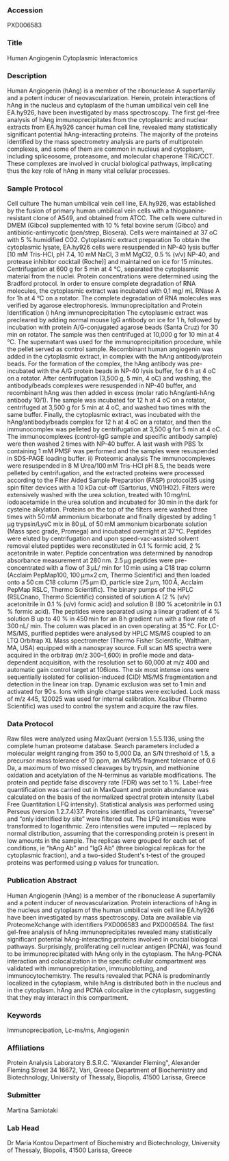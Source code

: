 ### Accession
PXD006583

### Title
Human Angiogenin Cytoplasmic Interactomics

### Description
Human Angiogenin (hAng) is a member of the ribonuclease A superfamily and a potent inducer of neovascularization. Herein, protein interactions of hAng in the nucleus and cytoplasm of the human umbilical vein cell line EA.hy926, have been investigated by mass spectroscopy. The first gel-free analysis of hAng immunoprecipitates from the cytoplasmic and nuclear extracts from EA.hy926 cancer human cell line, revealed many statistically significant potential hAng-interacting proteins. The majority of the proteins identified by the mass spectrometry analysis are parts of multiprotein complexes, and some of them are common in nucleus and cytoplasm, including spliceosome, proteasome, and molecular chaperone TRiC/CCT. These complexes are involved in crucial biological pathways, implicating thus the key role of hAng in many vital cellular processes.

### Sample Protocol
Cell culture The human umbilical vein cell line, EA.hy926, was established by the fusion of primary human umbilical vein cells with a thioguanine-resistant clone of A549, and obtained from ATCC. The cells were cultured in DMEM (Gibco) supplemented with 10 % fetal bovine serum (Gibco) and antibiotic-antimycotic (pen/strep, Biosera). Cells were maintained at 37 oC with 5 % humidified CO2.  Cytoplasmic extract preparation To obtain the cytoplasmic lysate, EA.hy926 cells were resuspended in NP-40 lysis buffer [10 mM Tris-HCl, pH 7.4, 10 mM NaCl, 3 mM MgCl2, 0.5 % (v/v) NP-40, and protease inhibitor cocktail (Roche)] and maintained on ice for 15 minutes. Centrifugation at 600 g for 5 min at 4 °C, separated the cytoplasmic material from the nuclei. Protein concentrations were determined using the Bradford protocol. In order to ensure complete degradation of RNA molecules, the cytoplasmic extract was incubated with 0,1 mg/ mL RNase A for 1h at 4 °C on a rotator. The complete degradation of RNA molecules was verified by agarose electrophoresis.  Immunoprecipitation and Protein Identification i) hAng immunoprecipitation The cytoplasmic extract was precleared by adding normal mouse IgG antibody on ice for 1 h, followed by incubation with protein A/G-conjugated agarose beads (Santa Cruz) for 30 min on rotator. The sample was then centrifuged at 10,000 g for 10 min at 4 °C. The supernatant was used for the immunoprecipitation procedure, while the pellet served as control sample. Recombinant human angiogenin was added in the cytoplasmic extract, in complex with the hAng antibody/protein beads. For the formation of the complex, the hAng antibody was pre-incubated with the A/G protein beads in NP-40 lysis buffer, for 6 h at 4 oC on a rotator. After centrifugation (3,500 g, 5 min, 4 oC) and washing, the antibody/beads complexes were resuspended in NP-40 buffer, and recombinant hAng was then added in excess (molar ratio hAng/anti-hAng antibody 10/1). The sample was incubated for 12 h at 4 oC on a rotator, centrifuged at 3,500 g for 5 min at 4 oC, and washed two times with the same buffer.  Finally, the cytoplasmic extract, was incubated with the hAng/antibody/beads complex for 12 h at 4 oC on a rotator, and then the immunocomplex was pelleted by centrifugation at 3,500 g for 5 min at 4 oC. The immunocomplexes (control-IgG sample and specific antibody sample) were then washed 2 times with NP-40 buffer. A last wash with PBS 1x containing 1 mM PMSF was performed and the samples were resuspended in SDS-PAGE loading buffer. ii) Proteomic analysis The immunocomplexes were resuspended in 8 M Urea/100 mM Tris-HCl pH 8.5, the beads were pelleted by centrifugation, and the extracted proteins were processed according to the Filter Aided Sample Preparation (FASP) protocol35 using spin filter devices with a 10 kDa cut-off (Sartorius, VN01H02). Filters were extensively washed with the urea solution, treated with 10 mg/mL iodoacetamide in the urea solution and incubated for 30 min in the dark for cysteine alkylation. Proteins on the top of the filters were washed three times with 50 mM ammonium bicarbonate and finally digested by adding 1 μg trypsin/LysC mix in 80 μL of 50 mM ammonium bicarbonate solution (Mass spec grade, Promega) and incubated overnight at 37 °C. Peptides were eluted by centrifugation and upon speed-vac-assisted solvent removal eluted peptides were reconstituted in 0.1 % formic acid, 2 % acetonitrile in water. Peptide concentration was determined by nanodrop absorbance measurement at 280 nm. 2.5 μg peptides were pre-concentrated with a flow of 3 μL/ min for 10 min using a C18 trap column (Acclaim PepMap100, 100 μm×2 cm, Thermo Scientific) and then loaded onto a 50 cm C18 column (75 μm ID, particle size 2 μm, 100 Å, Acclaim PepMap RSLC, Thermo Scientific). The binary pumps of the HPLC (RSLCnano, Thermo Scientific) consisted of solution A (2 % (v/v) acetonitrile in 0.1 % (v/v) formic acid) and solution B (80 % acetonitrile in 0.1 % formic acid). The peptides were separated using a linear gradient of 4 % solution B up to 40 % in 450 min for an 8 h gradient run with a flow rate of 300 nL/ min. The column was placed in an oven operating at 35 °C. For LC-MS/MS, purified peptides were analysed by HPLC MS/MS coupled to an LTQ Orbitrap XL Mass spectrometer (Thermo Fisher Scientific, Waltham, MA, USA) equipped with a nanospray source. Full scan MS spectra were acquired in the orbitrap (m/z 300–1,600) in profile mode and data-dependent acquisition, with the resolution set to 60,000 at m/z 400 and automatic gain control target at 106ions. The six most intense ions were sequentially isolated for collision-induced (CID) MS/MS fragmentation and detection in the linear ion trap. Dynamic exclusion was set to 1 min and activated for 90 s. Ions with single charge states were excluded. Lock mass of m/z 445, 120025 was used for internal calibration. Xcalibur (Thermo Scientific) was used to control the system and acquire the raw files.

### Data Protocol
Raw files were analyzed using MaxQuant (version 1.5.5.1)36, using the complete human proteome database. Search parameters included a molecular weight ranging from 350 to 5,000 Da, an S/N threshold of 1.5, a precursor mass tolerance of 10 ppm, an MS/MS fragment tolerance of 0.6 Da, a maximum of two missed cleavages by trypsin, and methionine oxidation and acetylation of the N-terminus as variable modifications. The protein and peptide false discovery rate (FDR) was set to 1 %. Label-free quantification was carried out in MaxQuant and protein abundance was calculated on the basis of the normalized spectral protein intensity (Label Free Quantitation LFQ intensity). Statistical analysis was performed using Perseus (version 1.2.7.4)37. Proteins identified as contaminants, “reverse” and “only identified by site” were filtered out. The LFQ intensities were transformed to logarithmic. Zero intensities were imputed — replaced by normal distribution, assuming that the corresponding protein is present in low amounts in the sample. The replicas were grouped for each set of conditions, ie “hAng Ab” and “IgG Ab” (three biological replicas for the cytoplasmic fraction), and a two-sided Student's t-test of the grouped proteins was performed using p values for truncation.

### Publication Abstract
Human Angiogenin (hAng) is a member of the ribonuclease A superfamily and a potent inducer of neovascularization. Protein interactions of hAng in the nucleus and cytoplasm of the human umbilical vein cell line EA.hy926 have been investigated by mass spectroscopy. Data are available via ProteomeXchange with identifiers PXD006583 and PXD006584. The first gel-free analysis of hAng immunoprecipitates revealed many statistically significant potential hAng-interacting proteins involved in crucial biological pathways. Surprisingly, proliferating cell nuclear antigen (PCNA), was found to be immunoprecipitated with hAng only in the cytoplasm. The hAng-PCNA interaction and colocalization in the specific cellular compartment was validated with immunoprecipitation, immunoblotting, and immunocytochemistry. The results revealed that PCNA is predominantly localized in the cytoplasm, while hAng is distributed both in the nucleus and in the cytoplasm. hAng and PCNA colocalize in the cytoplasm, suggesting that they may interact in this compartment.

### Keywords
Immunoprecipation, Lc-ms/ms, Angiogenin

### Affiliations
Protein Analysis Laboratory
B.S.R.C. "Alexander Fleming",
Alexander Fleming Street 34
16672, Vari,
Greece
Department of Biochemistry and Biotechnology,  University of Thessaly, Biopolis, 41500 Larissa, Greece

### Submitter
Martina Samiotaki

### Lab Head
Dr Maria Kontou
Department of Biochemistry and Biotechnology,  University of Thessaly, Biopolis, 41500 Larissa, Greece


